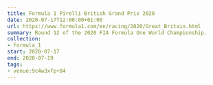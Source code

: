```yaml
---
title: Formula 1 Pirelli British Grand Prix 2020
date: 2020-07-17T12:00:00+01:00
url: https://www.formula1.com/en/racing/2020/Great_Britain.html
summary: Round 12 of the 2020 FIA Formula One World Championship.
collection:
- formula_1
start: 2020-07-17
end: 2020-07-19
tags:
- venue:9c4w3xfp+84
---
```

